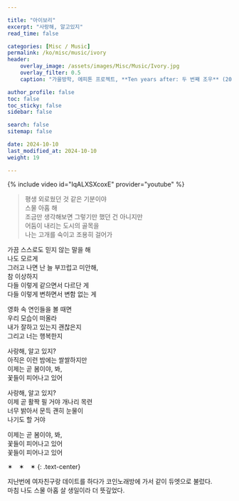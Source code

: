 ```yaml
---

title: "아이보리"
excerpt: "사랑해, 알고있지"
read_time: false

categories: [Misc / Music]
permalink: /ko/misc/music/ivory
header:
    overlay_image: /assets/images/Misc/Music/Ivory.jpg
    overlay_filter: 0.5
    caption: "가을방학, 에피톤 프로젝트, **Ten years after: 두 번째 조우** (2012)"

author_profile: false
toc: false
toc_sticky: false
sidebar: false

search: false
sitemap: false

date: 2024-10-10
last_modified_at: 2024-10-10
weight: 19

---
```


{% include video id="IqALXSXcoxE" provider="youtube" %}

> 평생 외로웠던 것 같은 기분이야  
스물 아홉 해  
조금만 생각해보면 그렇기만 했던 건 아니지만  
어둠이 내리는 도시의 골목을  
나는 고개를 숙이고 조용히 걸어가
>
가끔 스스로도 믿지 않는 말을 해  
나도 모르게  
그러고 나면 난 늘 부끄럽고 미안해,  
참 이상하지  
다들 이렇게 같으면서 다르단 게  
다들 이렇게 변하면서 변함 없는 게
>
영화 속 연인들을 볼 때면  
우리 모습이 떠올라  
내가 잘하고 있는지 괜찮은지  
그리고 너는 행복한지
>
사랑해, 알고 있지?  
아직은 이런 밤에는 쌀쌀하지만  
이제는 곧 봄이야, 봐,  
꽃들이 피어나고 있어
>
사랑해, 알고 있지?  
이제 곧 활짝 필 거야 개나리 목련  
너무 밝아서 문득 괜히 눈물이  
나기도 할 거야
>
이제는 곧 봄이야, 봐,  
꽃들이 피어나고 있어  
꽃들이 피어나고 있어  

✶&emsp;✶&emsp;✶
{: .text-center}

지난번에 여자친구랑 데이트를 하다가 코인노래방에 가서 같이 듀엣으로 불렀다.  
마침 나도 스물 아홉 살 생일이라 더 뜻깊었다. 